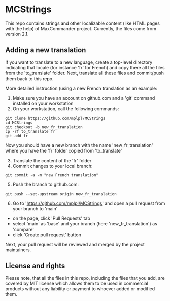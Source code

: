 # MCStrings

This repo contains strings and other localizable content (like HTML pages with the help) of MaxCommander project. Currently, the files come from version 2.1.

## Adding a new translation

If you want to translate to a new language, create a top-level directory indicating that locale (for instance 'fr' for French) and copy there all the files from the 'to_translate' folder. Next, translate all these files and commit/push them back to this repo. 

More detailed instruction (using a new French translation as an example:

1. Make sure you have an account on github.com and a 'git' command installed on your workstation
2. On your workstation, call the following commands:

```
git clone https://github.com/mplpl/MCStrings
cd MCStrings
git checkout -b new_fr_translation
cp -rf to_translate fr
git add fr
```

Now you should have a new branch with the name 'new_fr_translation' where you have the 'fr' folder copied from 'to_translate'

3. Translate the content of the 'fr' folder
4. Commit changes to your local branch:

```
git commit -a -m "new French translation"
```

5. Push the branch to github.com:

```
git push --set-upstream origin new_fr_translation
```

6. Go to 'https://github.com/mplpl/MCStrings' and open a pull request from your branch to 'main'
- on the page, click 'Pull Requests' tab
- select 'main' as 'base' and your branch (here 'new_fr_translation') as 'compare'
- click 'Create pull request' button

Next, your pull request will be reviewed and merged by the project maintainers.

## License and rights

Please note, that all the files in this repo, including the files that you add, are covered by MIT license which allows them to be used in commercial products without any liability or payment to whoever added or modified them.
